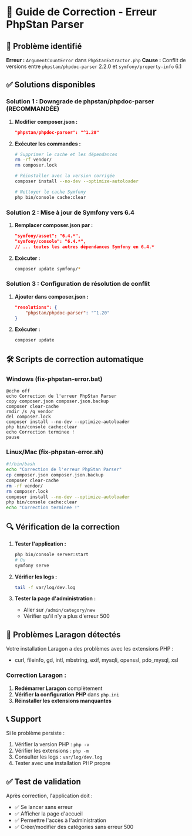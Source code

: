 # 🔧 Guide de Correction - Erreur PhpStan Parser

## 🚨 Problème identifié
**Erreur :** `ArgumentCountError` dans `PhpStanExtractor.php`
**Cause :** Conflit de versions entre `phpstan/phpdoc-parser` 2.2.0 et `symfony/property-info` 6.1

## ✅ Solutions disponibles

### **Solution 1 : Downgrade de phpstan/phpdoc-parser (RECOMMANDÉE)**

1. **Modifier composer.json :**
   ```json
   "phpstan/phpdoc-parser": "^1.20"
   ```

2. **Exécuter les commandes :**
   ```bash
   # Supprimer le cache et les dépendances
   rm -rf vendor/
   rm composer.lock
   
   # Réinstaller avec la version corrigée
   composer install --no-dev --optimize-autoloader
   
   # Nettoyer le cache Symfony
   php bin/console cache:clear
   ```

### **Solution 2 : Mise à jour de Symfony vers 6.4**

1. **Remplacer composer.json par :**
   ```json
   "symfony/asset": "6.4.*",
   "symfony/console": "6.4.*",
   // ... toutes les autres dépendances Symfony en 6.4.*
   ```

2. **Exécuter :**
   ```bash
   composer update symfony/*
   ```

### **Solution 3 : Configuration de résolution de conflit**

1. **Ajouter dans composer.json :**
   ```json
   "resolutions": {
       "phpstan/phpdoc-parser": "^1.20"
   }
   ```

2. **Exécuter :**
   ```bash
   composer update
   ```

## 🛠️ Scripts de correction automatique

### Windows (fix-phpstan-error.bat)
```batch
@echo off
echo Correction de l'erreur PhpStan Parser
copy composer.json composer.json.backup
composer clear-cache
rmdir /s /q vendor
del composer.lock
composer install --no-dev --optimize-autoloader
php bin/console cache:clear
echo Correction terminee !
pause
```

### Linux/Mac (fix-phpstan-error.sh)
```bash
#!/bin/bash
echo "Correction de l'erreur PhpStan Parser"
cp composer.json composer.json.backup
composer clear-cache
rm -rf vendor/
rm composer.lock
composer install --no-dev --optimize-autoloader
php bin/console cache:clear
echo "Correction terminee !"
```

## 🔍 Vérification de la correction

1. **Tester l'application :**
   ```bash
   php bin/console server:start
   # Ou
   symfony serve
   ```

2. **Vérifier les logs :**
   ```bash
   tail -f var/log/dev.log
   ```

3. **Tester la page d'administration :**
   - Aller sur `/admin/category/new`
   - Vérifier qu'il n'y a plus d'erreur 500

## 🚨 Problèmes Laragon détectés

Votre installation Laragon a des problèmes avec les extensions PHP :
- curl, fileinfo, gd, intl, mbstring, exif, mysqli, openssl, pdo_mysql, xsl

### Correction Laragon :
1. **Redémarrer Laragon** complètement
2. **Vérifier la configuration PHP** dans `php.ini`
3. **Réinstaller les extensions manquantes**

## 📞 Support

Si le problème persiste :
1. Vérifier la version PHP : `php -v`
2. Vérifier les extensions : `php -m`
3. Consulter les logs : `var/log/dev.log`
4. Tester avec une installation PHP propre

## ✅ Test de validation

Après correction, l'application doit :
- ✅ Se lancer sans erreur
- ✅ Afficher la page d'accueil
- ✅ Permettre l'accès à l'administration
- ✅ Créer/modifier des catégories sans erreur 500

